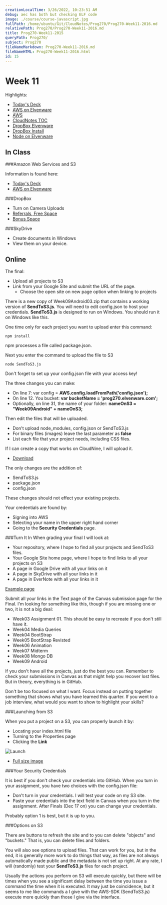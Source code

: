 ```yaml
---
creationLocalTime: 3/26/2022, 10:23:51 AM
debug: aec has both but checking ELF code
image: ./course/course-javascript.jpg
fullPath: /home/ubuntu/Git/CloudNotes/Prog270/Prog270-Week11-2016.md
relativePath: Prog270/Prog270-Week11-2016.md
title: Prog270-Week11-2015
queryPath: Prog270/
subject: Prog270
fileNameMarkdown: Prog270-Week11-2016.md
fileNameHTML: Prog270-Week11-2016.html
id: 15
---
```



<!-- toc -->
<!-- tocstop -->

Week 11
=======

Highlights:

- [Today's Deck](http://bit.ly/Rzi2Da)
- [AWS on Elvenware](http://www.elvenware.com/charlie/development/cloud/WebServices.html#aws)
- [AWS](http://aws.amazon.com/)
- [CloudNotes TOC](../CloudNotes.html)
- [DropBox Elvenware](http://www.elvenware.com/charlie/development/cloud/DropBox.html)
- [DropBox Install](https://www.dropbox.com/install)
- [Node on Elvenware](http://www.elvenware.com/charlie/development/web/JavaScript/NodeJs.html)

In Class
--------

###Amazon Web Services and S3

Information is found here:

- [Today's Deck](http://bit.ly/Rzi2Da)
- [AWS on Elvenware](http://www.elvenware.com/charlie/development/cloud/WebServices.html#aws)

###DropBox

- Turn on Camera Uploads
- [Referrals, Free Space](https://www.dropbox.com/referrals)
- [Bonus Space](https://www.dropbox.com/account/bonus)

###SkyDrive

- Create documents in Windows
- View them on your device.

Online
------

The final:

- Upload all projects to S3
- Link from your Google Site and submit the URL of the page.
	- Choose the open site on new page option when linking to projects
	
There is a new copy of Week09Android03.zip that contains a working 
version of **SendToS3.js**. You will need to edit config.json to host
your credentials. **SendToS3.js** is designed to run on Windows. You
should run it on Windows like this.

One time only for each project you want to upload enter this command:

	npm install
	
npm  processes a file called package.json.

Next you enter the command to upload the file to S3  

	node SendToS3.js
	
Don't forget to set up your config.json file with your access key!

The three changes you can make:

- On line 7: var config = **AWS.config.loadFromPath('config.json');**
- On line 12. You bucket: **var bucketName = 'prog270.elvenware.com';**
- Optionally, on line 31, the name of your folder: **nameOnS3 = "Week09Android" + nameOnS3;**

Then edit the files that will be uploaded. 

- Don't upload node_modules, config.json or SendToS3.js
- For binary files (images) leave the last parameter as **false**
- List each file that your project needs, including CSS files.

If I can create a copy that works on CloudNine, I will upload it.

- [Download](https://bc.instructure.com/courses/834458/assignments/3016277)

The only changes are the addition of:

- SendToS3.js
- package.json
- config.json

These changes should not effect your existing projects. 

Your credentials are found by:

- Signing into AWS
- Selecting your name in the upper right hand corner
- Going to the **Security Credentials** page.

###Turn It In
When grading your final I will look at:

- Your repository, where I hope to find all your projects and SendToS3 files.
- Your Google Site home page, where I hope to find links to all your
projects on S3
- A page in Google Drive with all your links on it
- A page in SkyDrive with all your links in it
- A page in EverNote with all your links in it

[Example page](https://sites.google.com/site/elvenware/home/prog270)

Submit all your links in the Text page of the Canvas submission page for
the Final. I'm looking for something like this, though if you are 
missing one or two, it is not a big deal:

- Week03 Assignment 01. This should be easy to recreate if you don't still have it.
- Week04 Media Queries
- Week04 BootStrap
- Week05 BootStrap Revisted
- Week06 Animation
- Week07 Midterm
- Week08 Mongo DB
- Week09 Android

If you don't have all the projects, just do the best you can. Remember
to check your submissions in Canvas as that might help you recover lost
files. But in theory, everything is in GitHub.

Don't be too focused on what I want. Focus instead on putting together
something that shows what you have learned this quarter. If you went to
a job interview, what would you want to show to highlight your skills?

###Launching from S3

When you put a project on a S3, you can properly launch it by:

- Locating your index.html file
- Turning to the Properties page
- Clicking the **Link**

![Launch](../Images/P270S301.png)

- [Full size image](../Images/P270S301.png)

###Your Security Credentials

It is best if you don't check your credentials into GitHub. When you 
turn in your assignment, you have two choices with the config.json 
file:

- Don't turn in your credentials. I will test your code on my
S3 site.
- Paste your credentials into the text field in Canvas when you
turn in the assignment. After Finals (Dec 17 on) you
can change your credentials. 

Probably option 1 is best, but it is up to you. 

###Options on S3

There are buttons to refresh the site and to you can delete "objects"
and "buckets." That is, you can delete files and folders.

You will also see options to upload files. That can work for you, 
but in the end, it is generally more work to do things that way, as 
files are not always automatically made public and the metadata is 
not set up right. At any rate, I will (randomly) test your 
**SendToS3.js** files for each project.

Usually the actions you perform on S3 will execute quickly, but
there will be times when you see a significant delay between the 
time you issue a command the time when it is executed. It may just
be coincidence, but it seems to me like commands a I give with
the AWS-SDK (SendToS3.js) execute more quickly than those I give 
via the interface.
